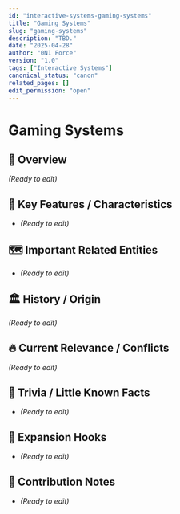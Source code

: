```yaml
---
id: "interactive-systems-gaming-systems"
title: "Gaming Systems"
slug: "gaming-systems"
description: "TBD."
date: "2025-04-28"
author: "0N1 Force"
version: "1.0"
tags: ["Interactive Systems"]
canonical_status: "canon"
related_pages: []
edit_permission: "open"
---
```


# Gaming Systems

## 📖 Overview
_(Ready to edit)_

## 🧩 Key Features / Characteristics
- _(Ready to edit)_

## 🗺️ Important Related Entities
- _(Ready to edit)_

## 🏛 History / Origin
_(Ready to edit)_

## 🔥 Current Relevance / Conflicts
_(Ready to edit)_

## 🎯 Trivia / Little Known Facts
- _(Ready to edit)_

## 🚀 Expansion Hooks
- _(Ready to edit)_

## 🚀 Contribution Notes
- _(Ready to edit)_

